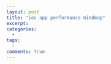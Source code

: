 ```yaml
---
layout: post
title: "ios app performance mindmap"
excerpt: 
categories:
  - 
tags:
  - 
comments: true
---
```



